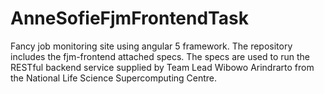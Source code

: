 # AnneSofieFjmFrontendTask
Fancy job monitoring site using angular 5 framework. The repository includes the fjm-frontend attached specs. The specs are used to run the RESTful backend service supplied by Team Lead Wibowo Arindrarto from the National Life Science Supercomputing Centre.
